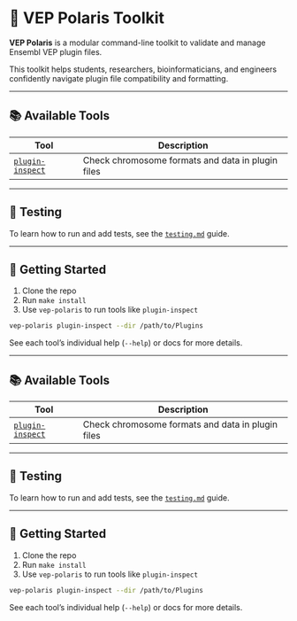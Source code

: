 # 🌟 VEP Polaris Toolkit

**VEP Polaris** is a modular command-line toolkit to validate and manage Ensembl VEP plugin files.

This toolkit helps students, researchers, bioinformaticians, and engineers confidently navigate plugin file compatibility and formatting.

---

## 📚 Available Tools

| Tool                                  | Description                                       |
| ------------------------------------- | ------------------------------------------------- |
| [`plugin-inspect`](plugin-inspect.md) | Check chromosome formats and data in plugin files |

---

## 🧪 Testing

To learn how to run and add tests, see the [`testing.md`](testing.md) guide.

---

## 🚀 Getting Started

1. Clone the repo
2. Run `make install`
3. Use `vep-polaris` to run tools like `plugin-inspect`

```bash
vep-polaris plugin-inspect --dir /path/to/Plugins
```

See each tool’s individual help (`--help`) or docs for more details.

---

## 📚 Available Tools

| Tool                                  | Description                                       |
| ------------------------------------- | ------------------------------------------------- |
| [`plugin-inspect`](plugin-inspect.md) | Check chromosome formats and data in plugin files |

---

## 🧪 Testing

To learn how to run and add tests, see the [`testing.md`](testing.md) guide.

---

## 🚀 Getting Started

1. Clone the repo
2. Run `make install`
3. Use `vep-polaris` to run tools like `plugin-inspect`

```bash
vep-polaris plugin-inspect --dir /path/to/Plugins
```

See each tool’s individual help (`--help`) or docs for more details.
